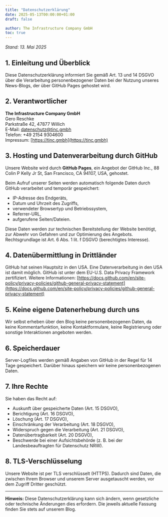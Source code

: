 ```yaml
---
title: "Datenschutzerklärung"
date: 2025-05-13T00:00:00+01:00
draft: false

author: The Infrastructure Company GmbH
toc: true
---
```


*Stand: 13. Mai 2025*

## 1. Einleitung und Überblick
Diese Datenschutzerklärung informiert Sie gemäß Art. 13 und 14 DSGVO über die Verarbeitung personenbezogener Daten bei der Nutzung unseres News-Blogs, der über GitHub Pages gehostet wird.

## 2. Verantwortlicher
**The Infrastructure Company GmbH**  
Gero Reschke  
Parkstraße 42, 47877 Willich  
E-Mail: [datenschutz@tinc.gmbh](mailto:datenschutz@tinc.gmbh)  
Telefon: +49 2154 9304600  
Impressum: [https://tinc.gmbh](https://tinc.gmbh)

## 3. Hosting und Datenverarbeitung durch GitHub
Unsere Website wird durch **GitHub Pages**, ein Angebot der GitHub Inc., 88 Colin P Kelly Jr St, San Francisco, CA 94107, USA, gehostet.

Beim Aufruf unserer Seiten werden automatisch folgende Daten durch GitHub verarbeitet und temporär gespeichert:
- IP-Adresse des Endgeräts,
- Datum und Uhrzeit des Zugriffs,
- verwendeter Browsertyp und Betriebssystem,
- Referrer-URL,
- aufgerufene Seiten/Dateien.

Diese Daten werden zur technischen Bereitstellung der Website benötigt, zur Abwehr von Gefahren und zur Optimierung des Angebots. Rechtsgrundlage ist Art. 6 Abs. 1 lit. f DSGVO (berechtigtes Interesse).

## 4. Datenübermittlung in Drittländer
GitHub hat seinen Hauptsitz in den USA. Eine Datenverarbeitung in den USA ist damit möglich. GitHub ist unter dem EU-U.S. Data Privacy Framework zertifiziert. Weitere Informationen: [https://docs.github.com/en/site-policy/privacy-policies/github-general-privacy-statement](https://docs.github.com/en/site-policy/privacy-policies/github-general-privacy-statement)

## 5. Keine eigene Datenerhebung durch uns
Wir selbst erheben über den Blog keine personenbezogenen Daten, da keine Kommentarfunktion, keine Kontaktformulare, keine Registrierung oder sonstige Interaktionen angeboten werden.

## 6. Speicherdauer
Server-Logfiles werden gemäß Angaben von GitHub in der Regel für 14 Tage gespeichert. Darüber hinaus speichern wir keine personenbezogenen Daten.

## 7. Ihre Rechte
Sie haben das Recht auf:
- Auskunft über gespeicherte Daten (Art. 15 DSGVO),
- Berichtigung (Art. 16 DSGVO),
- Löschung (Art. 17 DSGVO),
- Einschränkung der Verarbeitung (Art. 18 DSGVO),
- Widerspruch gegen die Verarbeitung (Art. 21 DSGVO),
- Datenübertragbarkeit (Art. 20 DSGVO),
- Beschwerde bei einer Aufsichtsbehörde (z. B. bei der Landesbeauftragten für Datenschutz NRW).

## 8. TLS-Verschlüsselung
Unsere Website ist per TLS verschlüsselt (HTTPS). Dadurch sind Daten, die zwischen Ihrem Browser und unserem Server ausgetauscht werden, vor dem Zugriff Dritter geschützt.

---

**Hinweis:** Diese Datenschutzerklärung kann sich ändern, wenn gesetzliche oder technische Änderungen dies erfordern. Die jeweils aktuelle Fassung finden Sie stets auf unserem Blog.